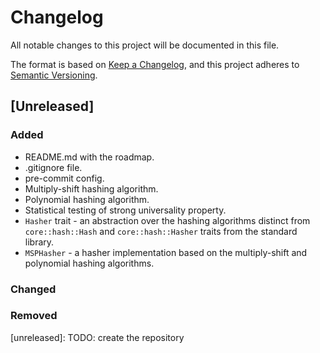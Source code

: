 # Changelog

All notable changes to this project will be documented in this file.

The format is based on [Keep a Changelog](https://keepachangelog.com/en/1.1.0/),
and this project adheres to [Semantic Versioning](https://semver.org/spec/v2.0.0.html).

## [Unreleased]

### Added

- README.md with the roadmap.
- .gitignore file.
- pre-commit config.
- Multiply-shift hashing algorithm.
- Polynomial hashing algorithm.
- Statistical testing of strong universality property.
- `Hasher` trait - an abstraction over the hashing algorithms distinct from `core::hash::Hash` and `core::hash::Hasher`
  traits from the standard library.
- `MSPHasher` - a hasher implementation based on the multiply-shift and polynomial hashing algorithms.

### Changed

### Removed

[unreleased]: TODO: create the repository

